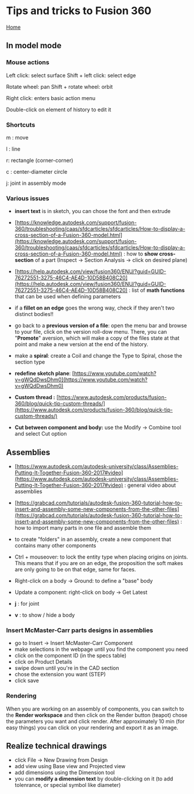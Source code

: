 # Tips and tricks to Fusion 360

[Home](../../../README.md)

## In model mode

### Mouse actions

Left click: select surface
Shift + left click: select edge

Rotate wheel: pan
Shift + rotate wheel: orbit

Right click: enters basic action menu

Double-click on element of history to edit it

### Shortcuts

m : move

l : line

r: rectangle (corner-corner)

c : center-diameter circle

j: joint in assembly mode

### Various issues

- **insert text** is in sketch, you can chose the font and then extrude
- [https://knowledge.autodesk.com/support/fusion-360/troubleshooting/caas/sfdcarticles/sfdcarticles/How-to-display-a-cross-section-of-a-Fusion-360-model.html](https://knowledge.autodesk.com/support/fusion-360/troubleshooting/caas/sfdcarticles/sfdcarticles/How-to-display-a-cross-section-of-a-Fusion-360-model.html) : how to **show cross-section** of a part (Inspect -> Section Analysis -> click on desired plane)

- [https://help.autodesk.com/view/fusion360/ENU/?guid=GUID-76272551-3275-46C4-AE4D-10D58B408C20](https://help.autodesk.com/view/fusion360/ENU/?guid=GUID-76272551-3275-46C4-AE4D-10D58B408C20) : list of **math functions** that can be used when defining parameters
- if a **fillet on an edge** goes the wrong way, check if they aren't two distinct bodies!!
- go back to a **previous version of a file**: open the menu bar and browse to your file, click on the version roll-dow menu. There, you can "**Promote**" aversion, which will make a copy of the files state at that point and make a new version at the end of the history.
- make a **spiral**: create a Coil and change the Type to Spiral, chose the section type
- **redefine sketch plane**: [https://www.youtube.com/watch?v=gWQdDwsDhm0](https://www.youtube.com/watch?v=gWQdDwsDhm0)
- **Custom thread :** [https://www.autodesk.com/products/fusion-360/blog/quick-tip-custom-threads/](https://www.autodesk.com/products/fusion-360/blog/quick-tip-custom-threads/)
- **Cut between component and body:** use the Modify -> Combine tool and select Cut option

## Assemblies

- [https://www.autodesk.com/autodesk-university/class/Assemblies-Putting-It-Together-Fusion-360-2017#video](https://www.autodesk.com/autodesk-university/class/Assemblies-Putting-It-Together-Fusion-360-2017#video) : general video about assemblies
- [https://grabcad.com/tutorials/autodesk-fusion-360-tutorial-how-to-insert-and-assembly-some-new-components-from-the-other-files](https://grabcad.com/tutorials/autodesk-fusion-360-tutorial-how-to-insert-and-assembly-some-new-components-from-the-other-files) : how to import many parts in one file and assemble them

- to create "folders" in an assembly, create a new component that contains many other components

- Ctrl + mouseover: to lock the entity type when placing origins on joints. This means that if you are on an edge, the proposition the soft makes are only going to be on that edge, same for faces.
- Right-click on a body -> Ground: to define a "base" body
- Update a component: right-click on body -> Get Latest
- **j** : for joint
- **v** : to show / hide a body

### Insert McMaster-Carr parts designs in assemblies

- go to Insert -> Insert McMaster-Carr Component
- make selections in the webpage until you find the component you need
- click on the component ID (in the specs table)
- click on Product Details
- swipe down until you're in the CAD section
- chose the extension you want (STEP)
- click save

### Rendering

When you are working on an assembly of components, you can switch to the **Render workspace** and then click on the Render button (teapot) chose the parameters you want and click render. After approximately 10 min (for easy things) you can click on your rendering and export it as an image.

## Realize technical drawings

- click File -> New Drawing from Design
- add view using Base view and Projected view
- add dimensions using the Dimension tool
- you can **modify a dimension text** by double-clicking on it (to add tolenrance, or special symbol like diameter)
